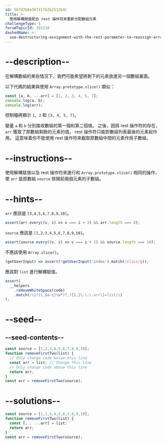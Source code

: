 ```yaml
---
id: 587d7b8a367417b2b2512b4c
title: >-
  使用解構賦值配合 rest 操作符來重新分配數組元素
challengeType: 1
forumTopicId: 301218
dashedName: >-
  use-destructuring-assignment-with-the-rest-parameter-to-reassign-array-elements
---
```


# --description--

在解構數組的某些情況下，我們可能希望將剩下的元素放進另一個數組裏面。

以下代碼的結果與使用 `Array.prototype.slice()` 類似：

```js
const [a, b, ...arr] = [1, 2, 3, 4, 5, 7];
console.log(a, b);
console.log(arr);
```

控制檯將顯示 `1, 2` 和 `[3, 4, 5, 7]`。

變量 `a` 和 `b` 分別接收數組的第一個和第二個值。 之後，因爲 rest 操作符的存在，`arr` 獲取了原數組剩餘的元素的值。 rest 操作符只能對數組列表最後的元素起作用。 這意味着你不能使用 rest 操作符來截取原數組中間的元素作爲子數組。

# --instructions--

使用解構賦值以及 rest 操作符來進行和 `Array.prototype.slice()` 相同的操作，使 `arr` 是原數組 `source` 除開前兩個元素的子數組。

# --hints--

`arr` 應該是 `[3,4,5,6,7,8,9,10]`。

```js
assert(arr.every((v, i) => v === i + 3) && arr.length === 8);
```

`source` 應該是 `[1,2,3,4,5,6,7,8,9,10]`。

```js
assert(source.every((v, i) => v === i + 1) && source.length === 10);
```

不應該使用 `Array.slice()`。

```js
(getUserInput) => assert(!getUserInput('index').match(/slice/g));
```

應該對 `list` 進行解構賦值。

```js
assert(
  __helpers
    .removeWhiteSpace(code)
    .match(/\[(([_$a-z]\w*)?,){1,}\.\.\.arr\]=list/i)
);
```

# --seed--

## --seed-contents--

```js
const source = [1,2,3,4,5,6,7,8,9,10];
function removeFirstTwo(list) {
  // Only change code below this line
  const arr = list; // Change this line
  // Only change code above this line
  return arr;
}
const arr = removeFirstTwo(source);
```

# --solutions--

```js
const source = [1,2,3,4,5,6,7,8,9,10];
function removeFirstTwo(list) {
  const [, , ...arr] = list;
  return arr;
}
const arr = removeFirstTwo(source);
```
